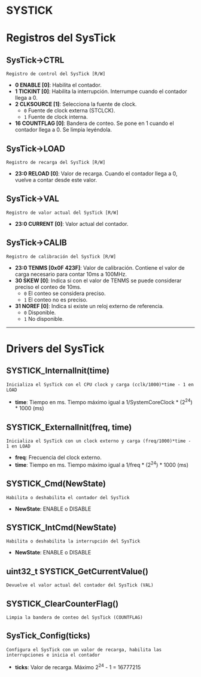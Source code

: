 # SYSTICK
# Registros del SysTick

## SysTick->CTRL
`Registro de control del SysTick [R/W]`
- **0 ENABLE [0]**: Habilita el contador.
- **1 TICKINT [0]**: Habilita la interrupción. Interrumpe cuando el contador llega a 0.
- **2 CLKSOURCE [1]**: Selecciona la fuente de clock.
  - `0` Fuente de clock externa (STCLCK).
  - `1` Fuente de clock interna.
- **16 COUNTFLAG [0]**: Bandera de conteo. Se pone en 1 cuando el contador llega a 0. Se limpia leyéndola.

## SysTick->LOAD
`Registro de recarga del SysTick [R/W]`
- **23:0 RELOAD [0]**: Valor de recarga. Cuando el contador llega a 0, vuelve a contar desde este valor.

## SysTick->VAL
`Registro de valor actual del SysTick [R/W]`
- **23:0 CURRENT [0]**: Valor actual del contador.

## SysTick->CALIB
`Registro de calibración del SysTick [R/W]`
- **23:0 TENMS [0x0F 423F]**: Valor de calibración. Contiene el valor de carga necesario para contar 10ms a 100MHz.
- **30 SKEW [0]**: Indica si con el valor de TENMS se puede considerar preciso el conteo de 10ms.
  - `0` El conteo se considera preciso.
  - `1` El conteo no es preciso.
- **31 NOREF [0]**: Indica si existe un reloj externo de referencia.
  - `0` Disponible.
  - `1` No disponible.

---

# Drivers del SysTick
## SYSTICK_InternalInit(time)
`Inicializa el SysTick con el CPU clock y carga (cclk/1000)*time - 1 en LOAD`
- **time**: Tiempo en ms. Tiempo máximo igual a 1/SystemCoreClock * (2<sup>24</sup>) * 1000 (ms)

## SYSTICK_ExternalInit(freq, time)
`Inicializa el SysTick con un clock externo y carga (freq/1000)*time - 1 en LOAD`
- **freq**: Frecuencia del clock externo.
- **time**: Tiempo en ms. Tiempo máximo igual a 1/freq * (2<sup>24</sup>) * 1000 (ms)

## SYSTICK_Cmd(NewState)
`Habilita o deshabilita el contador del SysTick`
- **NewState**: ENABLE o DISABLE

## SYSTICK_IntCmd(NewState)
`Habilita o deshabilita la interrupción del SysTick`
- **NewState**: ENABLE o DISABLE

## uint32_t SYSTICK_GetCurrentValue()
`Devuelve el valor actual del contador del SysTick (VAL)`

## SYSTICK_ClearCounterFlag()
`Limpia la bandera de conteo del SysTick (COUNTFLAG)`

## SysTick_Config(ticks)
`Configura el SysTick con un valor de recarga, habilita las interrupciones e inicia el contador`
- **ticks**: Valor de recarga. Máximo 2<sup>24</sup> - 1 = 16777215